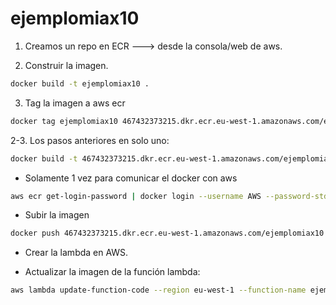 # ejemplomiax10
1. Creamos un repo en ECR ---> desde la consola/web de aws.

2. Construir la imagen.
```bash
docker build -t ejemplomiax10 .
```

3. Tag la imagen a aws ecr
```bash
docker tag ejemplomiax10 467432373215.dkr.ecr.eu-west-1.amazonaws.com/ejemplomiax10
```
2-3. Los pasos anteriores en solo uno:
```bash
docker build -t 467432373215.dkr.ecr.eu-west-1.amazonaws.com/ejemplomiax10 .
```

- Solamente 1 vez para comunicar el docker con aws
```bash
aws ecr get-login-password | docker login --username AWS --password-stdin 467432373215.dkr.ecr.eu-west-1.amazonaws.com
```
- Subir la imagen
```bash
docker push 467432373215.dkr.ecr.eu-west-1.amazonaws.com/ejemplomiax10
```

- Crear la lambda en AWS.

- Actualizar la imagen de la función lambda:
```bash
aws lambda update-function-code --region eu-west-1 --function-name ejemplomiax10 --image-uri 467432373215.dkr.ecr.eu-west-1.amazonaws.com/ejemplomiax10:latest
```
